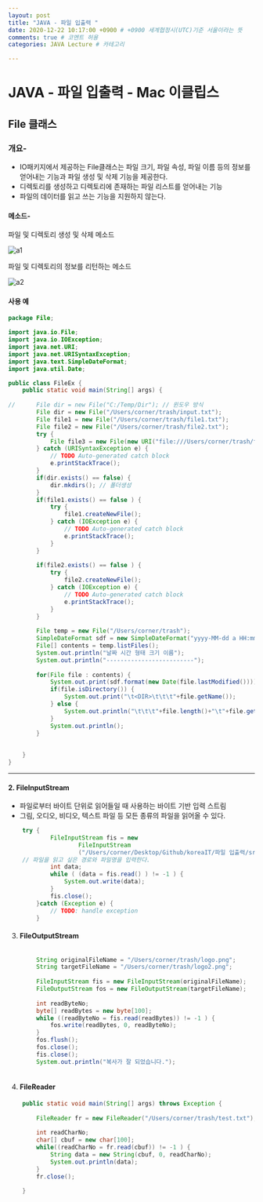 ```yaml
---
layout: post
title: "JAVA - 파일 입출력 "
date: 2020-12-22 10:17:00 +0900 # +0900 세계협정시(UTC)기준 서울이라는 뜻
comments: true # 코멘트 허용
categories: JAVA Lecture # 카테고리

---
```


<!-- 본문 -->

# JAVA - 파일 입출력 - Mac 이클립스



## File 클래스



### 개요-

- IO패키지에서 제공하는 File클래스는 파일 크기, 파일 속성, 파일 이름 등의 정보를 얻어내는 기능과 파일 생성 및 삭제 기능을 제공한다.
- 디렉토리를 생성하고 디렉토리에 존재하는 파일 리스트를 얻어내는 기능
- 파일의 데이터를 읽고 쓰는 기능을 지원하지 않는다.



#### 메소드-

파일 및 디렉토리 생성 및 삭제 메소드

![a1](https://github.com/Eight-Corner/eight-corner.github.io/blob/master/_posts/file-input-output/a1.png?raw=true)



파일 및 디렉토리의 정보를 리턴하는 메소드

![a2](https://github.com/Eight-Corner/eight-corner.github.io/blob/master/_posts/file-input-output/a2.png?raw=true)



#### 사용 예

```java
package File;

import java.io.File;
import java.io.IOException;
import java.net.URI;
import java.net.URISyntaxException;
import java.text.SimpleDateFormat;
import java.util.Date;

public class FileEx {
	public static void main(String[] args) {
		
//		File dir = new File("C:/Temp/Dir"); // 윈도우 방식
		File dir = new File("/Users/corner/trash/input.txt");
		File file1 = new File("/Users/corner/trash/file1.txt");
		File file2 = new File("/Users/corner/trash/file2.txt");
		try {
			File file3 = new File(new URI("file:///Users/corner/trash/file3.txt"));
		} catch (URISyntaxException e) {
			// TODO Auto-generated catch block
			e.printStackTrace();
		}
		if(dir.exists() == false) {
			dir.mkdirs(); // 폴더생성
		}
		if(file1.exists() == false ) {
			try {
				file1.createNewFile();
			} catch (IOException e) {
				// TODO Auto-generated catch block
				e.printStackTrace();
			}
		}
		
		if(file2.exists() == false ) {
			try {
				file2.createNewFile();
			} catch (IOException e) {
				// TODO Auto-generated catch block
				e.printStackTrace();
			}
		}
		
		File temp = new File("/Users/corner/trash");
		SimpleDateFormat sdf = new SimpleDateFormat("yyyy-MM-dd a HH:mm");
		File[] contents = temp.listFiles();
		System.out.println("날짜 시간 형태 크기 이름");
		System.out.println("-------------------------");
		
		for(File file : contents) {
			System.out.print(sdf.format(new Date(file.lastModified())));
			if(file.isDirectory()) {
				System.out.print("\t<DIR>\t\t\t"+file.getName());
			} else {
				System.out.println("\t\t\t"+file.length()+"\t"+file.getName());
			}
			System.out.println();
		}
		
		
	}
}

```



---

#### 2. FileInputStream

- 파일로부터 바이트 단위로 읽어들일 때 사용하는 바이트 기반 입력 스트림
- 그림, 오디오, 비디오, 텍스트 파일 등 모든 종류의 파일을 읽어올 수 있다.

```java
	try {
			FileInputStream fis = new 
					FileInputStream
					("/Users/corner/Desktop/Github/koreaIT/파일 입출력/src/File/FileInputStreamEx.java");
    // 파일을 읽고 싶은 경로와 파일명을 입력한다.
			int data;
			while ( (data = fis.read() ) != -1 ) {
				System.out.write(data);
			}
			fis.close();
		}catch (Exception e) {
			// TODO: handle exception
		}
```



3. #### FileOutputStream

```java
		
		String originalFileName = "/Users/corner/trash/logo.png";
		String targetFileName = "/Users/corner/trash/logo2.png";
		
		FileInputStream fis = new FileInputStream(originalFileName);
		FileOutputStream fos = new FileOutputStream(targetFileName);
		
		int readByteNo;
		byte[] readBytes = new byte[100];
		while ((readByteNo = fis.read(readBytes)) != -1 ) {
			fos.write(readBytes, 0, readByteNo);
		}
		fos.flush();
		fos.close();
		fis.close();
		System.out.println("복사가 잘 되었습니다.");
		
```



4. #### FileReader

```java
	public static void main(String[] args) throws Exception {
		
		FileReader fr = new FileReader("/Users/corner/trash/test.txt");
		
		int readCharNo;
		char[] cbuf = new char[100];
		while((readCharNo = fr.read(cbuf)) != -1 ) {
			String data = new String(cbuf, 0, readCharNo);
			System.out.println(data);
		}
		fr.close();
		
	}
```



